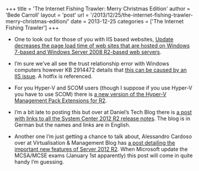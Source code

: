 +++
title = 'The Internet Fishing Trawler: Merry Christmas Edition'
author = 'Bede Carroll'
layout = 'post'
url = '/2013/12/25/the-internet-fishing-trawler-merry-christmas-edition/'
date = 2013-12-25
categories = ['The Internet Fishing Trawler']
+++

- One to look out for those of you with IIS based websites, [Update
  decreases the page load time of web sites that are hosted on Windows
  7-based and Windows Server 2008 R2-based web
  servers](https://support.microsoft.com/kb/2684600).

- I’m sure we’ve all see the trust relationship error with Windows
  computers however KB 2914472 details that [this can be caused by an IIS
  issue](https://support.microsoft.com/kb/2914472). A hotfix is referenced.

- For you Hyper-V and SCOM users (though I suppose if you use Hyper-V you
  have to use SCOM) there is [a new version of the Hyper-V Management
  Pack Extensions for R2](http://blogs.technet.com/b/askcore/archive/2013/12/10/hyper-v-management-pack-extensions-2012-2012r2-available.aspx).

- I’m a bit late to posting this but over at Daniel’s Tech Blog there is
  [a post with links to all the System Center 2012 R2 release
  notes](http://www.danielstechblog.de/system-center-2012-r2-release-notes/).
  The blog is in German but the names and links are in English.

- Another one I’m just getting a chance to talk about, Alessandro Cardoso
  over at Virtualisation & Management Blog has [a post detailing the
  important new features of Server 2012
  R2](http://cloudtidings.com/2013/10/19/windows-server-2012-r2-key-capabilities/).
  When Microsoft update the MCSA/MCSE exams (January 1st apparently) this
  post will come in quite handy I’m guessing.

